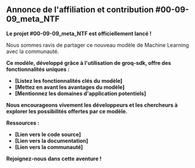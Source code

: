 ## Annonce de l'affiliation et contribution #00-09-09_meta_NTF

**Le projet #00-09-09_meta_NTF est officiellement lancé !** 

Nous sommes ravis de partager ce nouveau modèle de Machine Learning avec la communauté. 

**Ce modèle, développé grâce à l'utilisation de groq-sdk, offre des fonctionnalités uniques :**

* **[Listez les fonctionnalités clés du modèle]**
* **[Mettez en avant les avantages du modèle]**
* **[Mentionnez les domaines d'application potentiels]**

**Nous encourageons vivement les développeurs et les chercheurs à explorer les possibilités offertes par ce modèle.** 

**Ressources :**

* **[Lien vers le code source]**
* **[Lien vers la documentation]**
* **[Lien vers la communauté]**

**Rejoignez-nous dans cette aventure !**



